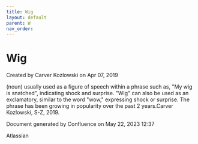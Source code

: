 ```yaml
---
title: Wig
layout: default
parent: W
nav_order:
---
```


# Wig

Created by  Carver Kozlowski on Apr 07, 2019

(noun) usually used as a figure of speech within a phrase such as, &quot;My wig is snatched&quot;, indicating shock and surprise. &quot;Wig&quot; can also be used as an exclamatory, similar to the word &quot;wow,&quot; expressing shock or surprise. The phrase has been growing in popularity over the past 2 years.Carver Kozlowski, S-Z, 2019.

Document generated by Confluence on May 22, 2023 12:37

Atlassian
